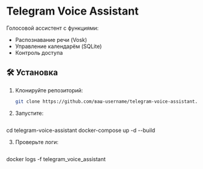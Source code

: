 # Telegram Voice Assistant

Голосовой ассистент с функциями:
- Распознавание речи (Vosk)
- Управление календарём (SQLite)
- Контроль доступа

## 🛠 Установка
1. Клонируйте репозиторий:
   ```bash
   git clone https://github.com/ваш-username/telegram-voice-assistant.git


2. Запустите:
   ```bash
cd telegram-voice-assistant
docker-compose up -d --build

3. Проверьте логи:
   ```bash
docker logs -f telegram_voice_assistant
